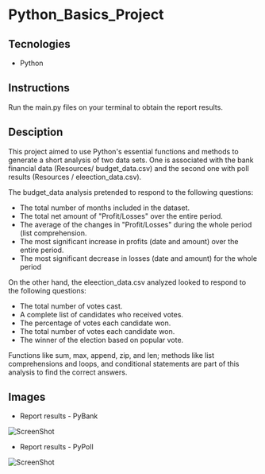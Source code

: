 # Python_Basics_Project

## Tecnologies 

* Python

## Instructions

Run the main.py files on your terminal to obtain the report results.

## Desciption
This project aimed to use Python's essential functions and methods to generate a short analysis of two data sets. One is associated with the bank financial data (Resources/ budget_data.csv) and the second one with poll results (Resources / eleection_data.csv). 

The budget_data analysis pretended to respond to the following questions:

- The total number of months included in the dataset. 
- The total net amount of "Profit/Losses" over the entire period. 
- The average of the changes in "Profit/Losses" during the whole period (list comprehension. 
- The most significant increase in profits (date and amount) over the entire period. 
- The most significant decrease in losses (date and amount) for the whole period

On the other hand, the eleection_data.csv analyzed looked to respond to the following questions:

- The total number of votes cast.
- A complete list of candidates who received votes.
- The percentage of votes each candidate won.
- The total number of votes each candidate won.
- The winner of the election based on popular vote.

Functions like sum, max, append, zip, and len; methods like list comprehensions and loops, and conditional statements are part of this analysis to find the correct answers. 

## Images

* Report results - PyBank

![ScreenShot](https://github.com/manuelamc14/python_basics_project/blob/master/Images/pybank_results.png)

* Report results - PyPoll

![ScreenShot](https://github.com/manuelamc14/python_basics_project/blob/master/Images/pypoll_results.png)



